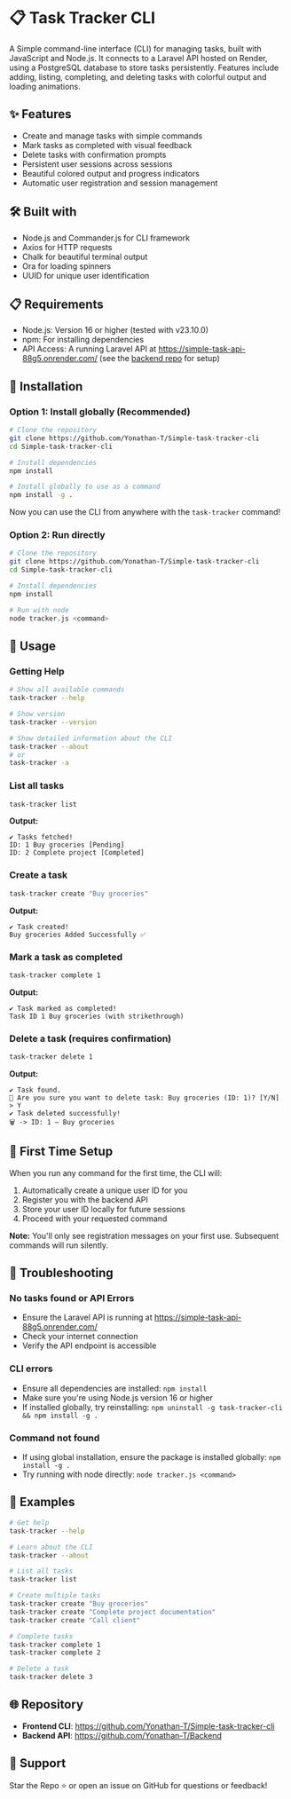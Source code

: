 # 📋 Task Tracker CLI

A Simple command-line interface (CLI) for managing tasks, built with JavaScript and Node.js. It connects to a Laravel API hosted on Render, using a PostgreSQL database to store tasks persistently. Features include adding, listing, completing, and deleting tasks with colorful output and loading animations.

## ✨ Features

- Create and manage tasks with simple commands
- Mark tasks as completed with visual feedback
- Delete tasks with confirmation prompts
- Persistent user sessions across sessions
- Beautiful colored output and progress indicators
- Automatic user registration and session management

## 🛠 Built with

- Node.js and Commander.js for CLI framework
- Axios for HTTP requests
- Chalk for beautiful terminal output
- Ora for loading spinners
- UUID for unique user identification

## 📋 Requirements

- Node.js: Version 16 or higher (tested with v23.10.0)
- npm: For installing dependencies
- API Access: A running Laravel API at https://simple-task-api-88g5.onrender.com/ (see the [backend repo](https://github.com/Yonathan-T/Backend) for setup)

## 🚀 Installation

### Option 1: Install globally (Recommended)

```bash
# Clone the repository
git clone https://github.com/Yonathan-T/Simple-task-tracker-cli
cd Simple-task-tracker-cli

# Install dependencies
npm install

# Install globally to use as a command
npm install -g .
```

Now you can use the CLI from anywhere with the `task-tracker` command!

### Option 2: Run directly

```bash
# Clone the repository
git clone https://github.com/Yonathan-T/Simple-task-tracker-cli
cd Simple-task-tracker-cli

# Install dependencies
npm install

# Run with node
node tracker.js <command>
```

## 📖 Usage

### Getting Help

```bash
# Show all available commands
task-tracker --help

# Show version
task-tracker --version

# Show detailed information about the CLI
task-tracker --about
# or
task-tracker -a
```

### List all tasks

```bash
task-tracker list
```

**Output:**

```
✔ Tasks fetched!
ID: 1 Buy groceries [Pending]
ID: 2 Complete project [Completed]
```

### Create a task

```bash
task-tracker create "Buy groceries"
```

**Output:**

```
✔ Task created!
Buy groceries Added Successfully ✅
```

### Mark a task as completed

```bash
task-tracker complete 1
```

**Output:**

```
✔ Task marked as completed!
Task ID 1 Buy groceries (with strikethrough)
```

### Delete a task (requires confirmation)

```bash
task-tracker delete 1
```

**Output:**

```
✔ Task found.
👀 Are you sure you want to delete task: Buy groceries (ID: 1)? [Y/N]
> Y
✔ Task deleted successfully!
🗑 -> ID: 1 — Buy groceries
```

## 🔧 First Time Setup

When you run any command for the first time, the CLI will:

1. Automatically create a unique user ID for you
2. Register you with the backend API
3. Store your user ID locally for future sessions
4. Proceed with your requested command

**Note:** You'll only see registration messages on your first use. Subsequent commands will run silently.

## 🐛 Troubleshooting

### No tasks found or API Errors

- Ensure the Laravel API is running at https://simple-task-api-88g5.onrender.com/
- Check your internet connection
- Verify the API endpoint is accessible

### CLI errors

- Ensure all dependencies are installed: `npm install`
- Make sure you're using Node.js version 16 or higher
- If installed globally, try reinstalling: `npm uninstall -g task-tracker-cli && npm install -g .`

### Command not found

- If using global installation, ensure the package is installed globally: `npm install -g .`
- Try running with node directly: `node tracker.js <command>`

## 📝 Examples

```bash
# Get help
task-tracker --help

# Learn about the CLI
task-tracker --about

# List all tasks
task-tracker list

# Create multiple tasks
task-tracker create "Buy groceries"
task-tracker create "Complete project documentation"
task-tracker create "Call client"

# Complete tasks
task-tracker complete 1
task-tracker complete 2

# Delete a task
task-tracker delete 3
```

## 🌐 Repository

- **Frontend CLI**: https://github.com/Yonathan-T/Simple-task-tracker-cli
- **Backend API**: https://github.com/Yonathan-T/Backend

## 📧 Support

Star the Repo ⭐ or open an issue on GitHub for questions or feedback!
